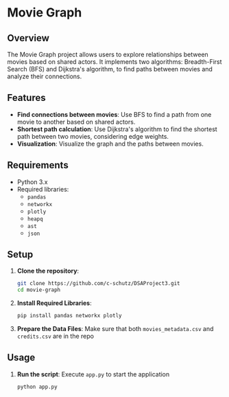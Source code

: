 # Movie Graph

## Overview

The Movie Graph project allows users to explore relationships between movies based on shared actors. It implements two algorithms: Breadth-First Search (BFS) and Dijkstra's algorithm, to find paths between movies and analyze their connections.

## Features

- **Find connections between movies**: Use BFS to find a path from one movie to another based on shared actors.
- **Shortest path calculation**: Use Dijkstra's algorithm to find the shortest path between two movies, considering edge weights.
- **Visualization**: Visualize the graph and the paths between movies.

## Requirements

- Python 3.x
- Required libraries:
  - `pandas`
  - `networkx`
  - `plotly`
  - `heapq`
  - `ast`
  - `json`

## Setup

1. **Clone the repository**:
   ```bash
   git clone https://github.com/c-schutz/DSAProject3.git
   cd movie-graph
2. **Install Required Libraries**:
    ```bash
   pip install pandas networkx plotly
3. **Prepare the Data Files**:
    Make sure that both `movies_metadata.csv` and `credits.csv` are in the repo
## Usage
1. **Run the script**:
    Execute `app.py` to start the application
    ```bash
   python app.py